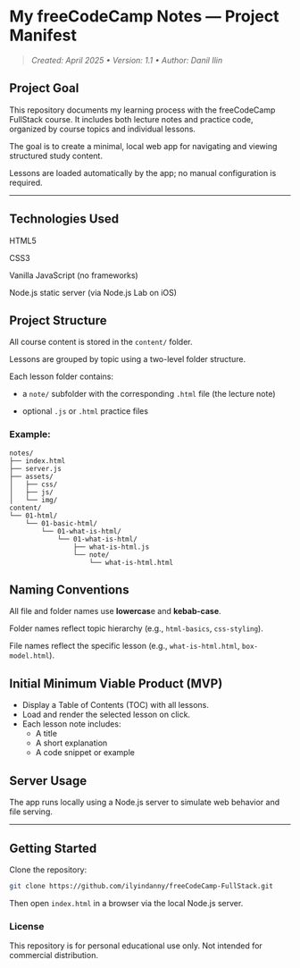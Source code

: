 # My freeCodeCamp Notes — Project Manifest

> _Created: April 2025 • Version: 1.1 • Author: Danil Ilin_

## Project Goal

This repository documents my learning process with the freeCodeCamp FullStack course. It includes both lecture notes and practice code, organized by course topics and individual lessons.

The goal is to create a minimal, local web app for navigating and viewing structured study content.

Lessons are loaded automatically by the app; no manual configuration is required.

---

## Technologies Used

HTML5

CSS3

Vanilla JavaScript (no frameworks)

Node.js static server (via Node.js Lab on iOS)

## Project Structure

All course content is stored in the `content/` folder.

Lessons are grouped by topic using a two-level folder structure.

Each lesson folder contains:

- a `note/` subfolder with the corresponding `.html` file (the lecture note)

- optional `.js` or `.html` practice files

### Example:

```
notes/
├── index.html
├── server.js
├── assets/
│   ├── css/
│   ├── js/
│   └── img/
content/
└── 01-html/
    └── 01-basic-html/
        └── 01-what-is-html/
            └── 01-what-is-html/
                ├── what-is-html.js
                └── note/
                    └── what-is-html.html
```

## Naming Conventions

All file and folder names use **lowercas**e and **kebab-case**.

Folder names reflect topic hierarchy (e.g., `html-basics`, `css-styling`).

File names reflect the specific lesson (e.g., `what-is-html.html`, `box-model.html`).

## Initial Minimum Viable Product (MVP)

- Display a Table of Contents (TOC) with all lessons.
- Load and render the selected lesson on click.
- Each lesson note includes:
  - A title
  - A short explanation
  - A code snippet or example

## Server Usage

The app runs locally using a Node.js server to simulate web behavior and file serving.

---

## Getting Started

Clone the repository:

```bash
git clone https://github.com/ilyindanny/freeCodeCamp-FullStack.git
```

Then open `index.html` in a browser via the local Node.js server.

### License

This repository is for personal educational use only. Not intended for commercial distribution.
